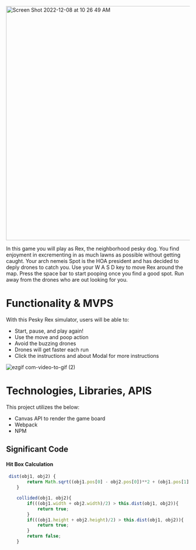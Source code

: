 <img width="640" alt="Screen Shot 2022-12-08 at 10 26 49 AM" src="https://user-images.githubusercontent.com/98872331/206536305-e61a7498-967a-4da4-b31b-6eff2c8c8608.png">

In this game you will play as Rex, the neighborhood pesky dog. You find enjoyment in excrementing in as much lawns as possible without getting caught. Your arch nemeis Spot is the HOA president and has decided to deply drones to catch you. Use your W A S D key to move Rex around the map. Press the space bar to start pooping once you find a good spot.  Run away from the drones who are out looking for you. 

# Functionality & MVPS
With this Pesky Rex simulator, users will be able to:
- Start, pause, and play again!
- Use the move and poop action
- Avoid the buzzing drones
- Drones will get faster each run
- Click the instructions and about Modal for more instructions

![ezgif com-video-to-gif (2)](https://user-images.githubusercontent.com/98872331/218621715-813e5acc-8cfe-49dd-a247-0e6b2e0fa53a.gif)

# Technologies, Libraries, APIS
This project utilizes the below:
- Canvas API to render the game board
- Webpack 
- NPM 

## Significant Code

#### Hit Box Calculation 
```javascript
 dist(obj1, obj2) {
        return Math.sqrt((obj1.pos[0] - obj2.pos[0])**2 + (obj1.pos[1] - obj2.pos[1])**2);
    }

    collided(obj1, obj2){
        if(((obj1.width + obj2.width)/2) > this.dist(obj1, obj2)){
            return true;
        }
        if(((obj1.height + obj2.height)/2) > this.dist(obj1, obj2)){
            return true;
        }
        return false;
    }
```
